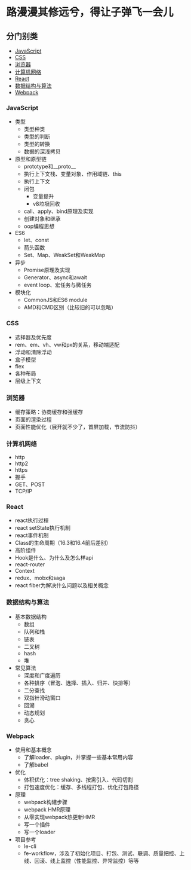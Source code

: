 # 路漫漫其修远兮，得让子弹飞一会儿

## 分门别类
- [JavaScript](#javascript)
- [CSS](#css)
- [浏览器](#browser)
- [计算机网络](#network)
- [React](#react)
- [数据结构与算法](#algorithm)
- [Webpack](#webpack)

### <a id="javascript">JavaScript</a>

- 类型
    - 类型种类
    - 类型的判断
    - 类型的转换
    - 数据的深浅拷贝
- 原型和原型链
    - prototype和__proto__
    - 执行上下文栈、变量对象、作用域链、this
    - 执行上下文
    - 闭包
        - 变量提升
        - v8垃圾回收
    - call、apply、bind原理及实现
    - 创建对象和继承
    - oop编程思想
- ES6
    - let、const
    - 箭头函数
    - Set、Map、WeakSet和WeakMap
- 异步
    - Promise原理及实现
    - Generator、async和await
    - event loop、宏任务与微任务
- 模块化
    - CommonJS和ES6 module
    - AMD和CMD区别（比较旧的可以忽略）

### <a id="css">CSS</a>
- 选择器及优先度
- rem、em、vh、vw和px的关系，移动端适配
- 浮动和清除浮动
- 盒子模型
- flex
- 各种布局
- 层级上下文

### <a id="browser">浏览器</a>
- 缓存策略：协商缓存和强缓存
- 页面的渲染过程
- 页面性能优化（展开就不少了，首屏加载，节流防抖）

### <a id="network">计算机网络</a>
- http
- http2
- https
- 握手
- GET、POST
- TCP/IP

### <a id="react">React</a>
- react执行过程
- react setState执行机制
- react事件机制
- Class的生命周期（16.3和16.4前后差别）
- 高阶组件
- Hook是什么、为什么及怎么样api
- react-router
- Context
- redux、mobx和saga
- react fiber为解决什么问题以及相关概念

### <a id="algorithm">数据结构与算法</a>
- 基本数据结构
    - 数组
    - 队列和栈
    - 链表
    - 二叉树
    - hash
    - 堆
- 常见算法
    - 深度和广度遍历
    - 各种排序（冒泡、选择、插入、归并、快排等）
    - 二分查找
    - 双指针滑动窗口
    - 回溯
    - 动态规划
    - 贪心

### <a id="webpack">Webpack</a>
- 使用和基本概念
    - 了解loader、plugin，并掌握一些基本常用内容
    - 了解babel
- 优化
    - 体积优化：tree shaking、按需引入、代码切割
    - 打包速度优化：缓存、多线程打包、优化打包路径
- 原理
    - webpack构建步骤
    - webpack HMR原理
    - 从零实现webpack热更新HMR
    - 写一个插件
    - 写一个loader
- 项目参考
    - le-cli
    - fe-workflow，涉及了初始化项目、打包、测试、联调、质量把控、上线、回滚、线上监控（性能监控、异常监控）等等
